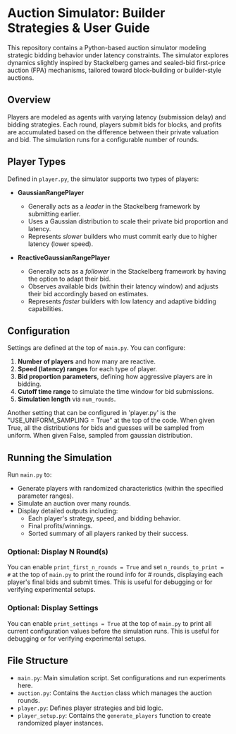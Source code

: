 # Auction Simulator: Builder Strategies & User Guide

This repository contains a Python-based auction simulator modeling strategic bidding behavior under latency constraints. The simulator explores dynamics slightly inspired by Stackelberg games and sealed-bid first-price auction (FPA) mechanisms, tailored toward block-building or builder-style auctions.

## Overview

Players are modeled as agents with varying latency (submission delay) and bidding strategies. Each round, players submit bids for blocks, and profits are accumulated based on the difference between their private valuation and bid. The simulation runs for a configurable number of rounds.

## Player Types

Defined in `player.py`, the simulator supports two types of players:

- **GaussianRangePlayer**
  - Generally acts as a *leader* in the Stackelberg framework by submitting earlier.
  - Uses a Gaussian distribution to scale their private bid proportion and latency.
  - Represents *slower* builders who must commit early due to higher latency (lower speed).

- **ReactiveGaussianRangePlayer**
  - Generally acts as a *follower* in the Stackelberg framework by having the option to adapt their bid.
  - Observes available bids (within their latency window) and adjusts their bid accordingly based on estimates.
  - Represents *faster* builders with low latency and adaptive bidding capabilities.

## Configuration

Settings are defined at the top of `main.py`. You can configure:

1. **Number of players** and how many are reactive.
2. **Speed (latency) ranges** for each type of player.
3. **Bid proportion parameters**, defining how aggressive players are in bidding.
4. **Cutoff time range** to simulate the time window for bid submissions.
5. **Simulation length** via `num_rounds`.

Another setting that can be configured in 'player.py' is the "USE_UNIFORM_SAMPLING = True" at the top of the code.
When given True, all the distributions for bids and guesses will be sampled from uniform. When given False, sampled from gaussian distribution.


## Running the Simulation

Run `main.py` to:
- Generate players with randomized characteristics (within the specified parameter ranges).
- Simulate an auction over many rounds.
- Display detailed outputs including:
  - Each player's strategy, speed, and bidding behavior.
  - Final profits/winnings.
  - Sorted summary of all players ranked by their success.

### Optional: Display N Round(s)

You can enable `print_first_n_rounds = True` and set `n_rounds_to_print = #` at the top of `main.py` to print the round info for # rounds, displaying each player's final bids and submit times. This is useful for debugging or for verifying experimental setups.

### Optional: Display Settings

You can enable `print_settings = True` at the top of `main.py` to print all current configuration values before the simulation runs. This is useful for debugging or for verifying experimental setups.

## File Structure

- `main.py`: Main simulation script. Set configurations and run experiments here.
- `auction.py`: Contains the `Auction` class which manages the auction rounds.
- `player.py`: Defines player strategies and bid logic.
- `player_setup.py`: Contains the `generate_players` function to create randomized player instances.